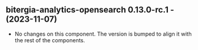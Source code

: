   ## bitergia-analytics-opensearch 0.13.0-rc.1 - (2023-11-07)
  
  * No changes on this component. The version is bumped to align it
    with the rest of the components.
